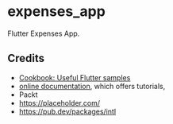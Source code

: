 # expenses_app

Flutter Expenses App.

## Credits
- [Cookbook: Useful Flutter samples](https://flutter.dev/docs/cookbook)
- [online documentation](https://flutter.dev/docs), which offers tutorials,
- Packt
- https://placeholder.com/
- https://pub.dev/packages/intl

